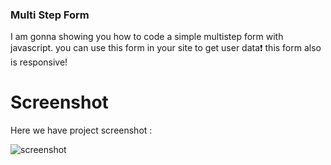
### Multi Step Form
I am gonna showing  you how to code a simple multistep form with javascript. you can use this form in your site to get user data❗️
this form also is responsive!

# Screenshot
Here we have project screenshot :

![screenshot](screenshot.jpg)